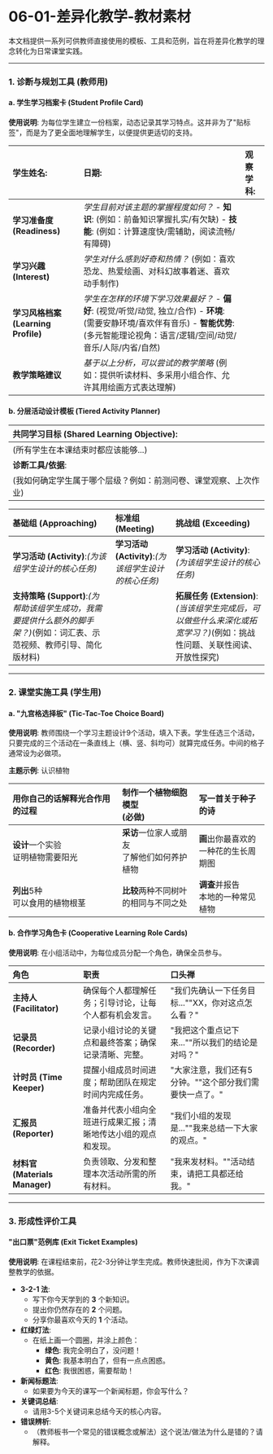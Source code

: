 # 06-01-差异化教学-教材素材

本文档提供一系列可供教师直接使用的模板、工具和范例，旨在将差异化教学的理念转化为日常课堂实践。

---

### 1. 诊断与规划工具 (教师用)

#### a. 学生学习档案卡 (Student Profile Card)

**使用说明**: 为每位学生建立一份档案，动态记录其学习特点。这并非为了"贴标签"，而是为了更全面地理解学生，以便提供更适切的支持。

| **学生姓名**: | **日期**: | **观察学科**: |
| :--- | :--- | :--- |
| **学习准备度 (Readiness)** | *学生目前对该主题的掌握程度如何？*  - **知识**: (例如：前备知识掌握扎实/有欠缺)  - **技能**: (例如：计算速度快/需辅助，阅读流畅/有障碍) |
| **学习兴趣 (Interest)** | *学生对什么感到好奇和热情？*  (例如：喜欢恐龙、热爱绘画、对科幻故事着迷、喜欢动手制作) |
| **学习风格档案 (Learning Profile)** | *学生在怎样的环境下学习效果最好？*  - **偏好**: (视觉/听觉/动觉, 独立/合作)  - **环境**: (需要安静环境/喜欢伴有音乐)  - **智能优势**: (多元智能理论视角：语言/逻辑/空间/动觉/音乐/人际/内省/自然) |
| **教学策略建议** | *基于以上分析，可以尝试的教学策略*  (例如：提供听读材料、多采用小组合作、允许其用绘画方式表达理解) |

#### b. 分层活动设计模板 (Tiered Activity Planner)

| **共同学习目标 (Shared Learning Objective)**: |
| :--- |
| (所有学生在本课结束时都应该能够...) |
| **诊断工具/依据**: |
| (我如何确定学生属于哪个层级？例如：前测问卷、课堂观察、上次作业) |

| **基础组 (Approaching)** | **标准组 (Meeting)** | **挑战组 (Exceeding)** |
| :--- | :--- | :--- |
| **学习活动 (Activity)**:*(为该组学生设计的核心任务)* | **学习活动 (Activity)**:*(为该组学生设计的核心任务)* | **学习活动 (Activity)**:*(为该组学生设计的核心任务)* |
| **支持策略 (Support)**:*(为帮助该组学生成功，我需要提供什么额外的脚手架？)*(例如：词汇表、示范视频、教师引导、简化版材料) | | **拓展任务 (Extension)**:*(当该组学生完成后，可以做些什么来深化或拓宽学习？)*(例如：挑战性问题、关联性阅读、开放性探究) |

---

### 2. 课堂实施工具 (学生用)

#### a. "九宫格选择板" (Tic-Tac-Toe Choice Board)

**使用说明**: 教师围绕一个学习主题设计9个活动，填入下表。学生任选三个活动，只要完成的三个活动在一条直线上（横、竖、斜均可）就算完成任务。中间的格子通常设为必做项。

**主题示例**: 认识植物

| 用你自己的话**解释**光合作用的过程 | **制作**一个植物细胞模型<br/>(必做) | **写**一首关于种子的诗 |
| :--- | :--- | :--- |
| **设计**一个实验<br/>证明植物需要阳光 | **采访**一位家人或朋友<br/>了解他们如何养护植物 | **画**出你最喜欢的<br/>一种花的生长周期图 |
| **列出**5种<br/>可以食用的植物根茎 | **比较**两种不同树叶<br/>的相同与不同之处 | **调查**并报告<br/>本地的一种常见植物 |

#### b. 合作学习角色卡 (Cooperative Learning Role Cards)

**使用说明**: 在小组活动中，为每位成员分配一个角色，确保全员参与。

| 角色 | 职责 | 口头禅 |
| :--- | :--- | :--- |
| **主持人 (Facilitator)** | 确保每个人都理解任务；引导讨论，让每个人都有机会发言。 | "我们先确认一下任务目标...""XX，你对这点怎么看？" |
| **记录员 (Recorder)** | 记录小组讨论的关键点和最终答案；确保记录清晰、完整。 | "我把这个重点记下来...""所以我们的结论是对吗？" |
| **计时员 (Time Keeper)** | 提醒小组成员时间进度；帮助团队在规定时间内完成任务。 | "大家注意，我们还有5分钟。""这个部分我们需要快一点了。" |
| **汇报员 (Reporter)** | 准备并代表小组向全班进行成果汇报；清晰地传达小组的观点和发现。 | "我们小组的发现是...""我来总结一下大家的观点。" |
| **材料官 (Materials Manager)** | 负责领取、分发和整理本次活动所需的所有材料。 | "我来发材料。""活动结束，请把工具都还给我。" |

---

### 3. 形成性评价工具

#### "出口票"范例库 (Exit Ticket Examples)

**使用说明**: 在课程结束前，花2-3分钟让学生完成。教师快速批阅，作为下次课调整教学的依据。

- **3-2-1 法**:
  - 写下你今天学到的 **3** 个新知识。
  - 提出你仍然存在的 **2** 个问题。
  - 分享你最喜欢今天的 **1** 个活动。
- **红绿灯法**:
  - 在纸上画一个圆圈，并涂上颜色：
    - **绿色**: 我完全明白了，没问题！
    - **黄色**: 我基本明白了，但有一点点困惑。
    - **红色**: 我很困惑，需要帮助！
- **新闻标题法**:
  - 如果要为今天的课写一个新闻标题，你会写什么？
- **关键词总结**:
  - 请用3-5个关键词来总结今天的核心内容。
- **错误辨析**:
  - （教师板书一个常见的错误概念或解法）这个说法/做法为什么是错的？请解释。
